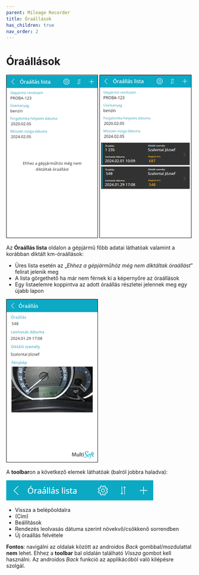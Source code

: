 ```yaml
---
parent: Mileage Recorder
title: Óraállások
has_children: true
nav_order: 2
---
```


# Óraállások

![mileage records empty list](static/images/MileageRecordsEmptyList.png)
![mileage records list with item](static/images/MileageRecordsList.png)

Az **Óraállás lista** oldalon a gépjármű főbb adatai láthatóak valamint a korábban diktált km-óraállások:
-	Üres lista esetén az „*Ehhez a gépjárműhöz még nem diktáltak óraállást*” felirat jelenik meg
-	A lista görgethető ha már nem férnek ki a képernyőre az óraállások
-	Egy listaelemre koppintva az adott óraállás részletei jelennek meg egy újabb lapon

![mileage record view](static/images/MileageRecordView.png)

A **toolbar**on a következő elemek láthatóak (balról jobbra haladva):

![mileage records list toolbar](static/images/MileageRecordsListToolbar.png)

-	Vissza a belépőoldalra
-	(Cím)
-	Beállítások
-	Rendezés leolvasás dátuma szerint növekvő/csökkenő sorrendben
-	Új óraállás felvétele

**Fontos**: navigálni az oldalak között az androidos *Back* gombbal/mozdulattal **nem** lehet. Ehhez a **toolbar** bal oldalán található *Vissza* gombot kell használni. Az androidos *Back* funkció az applikácóból való kilépésre szolgál.